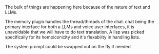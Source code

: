 The bulk of things are happening here because of the nature of text and LLMs. 

The memory plugin handles the thread/threads of the chat. chat being the primary interface for both a LLMs and voice user interfaces, it is unavoidable that we will have to do text translation. A lisp was picked specifically for its homoiconicity and it's flexability in handling lists. 

The system prompt could be swapped out on the fly if needed